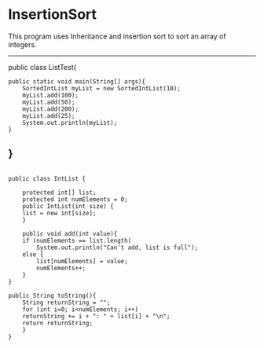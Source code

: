 # InsertionSort
This program uses Inheritance and insertion sort to sort an array of integers.

-------------------------------------------------------------------

public class ListTest{

    public static void main(String[] args){
        SortedIntList myList = new SortedIntList(10);
        myList.add(100);
        myList.add(50);
        myList.add(200);
        myList.add(25);
        System.out.println(myList);
    }
}
----------------------------------------
```

public class IntList {

    protected int[] list;
    protected int numElements = 0;
    public IntList(int size) {
    list = new int[size];
    }

    public void add(int value){
    if (numElements == list.length)
        System.out.println("Can't add, list is full");
    else {
        list[numElements] = value;
        numElements++;
    }
}

public String toString(){
    String returnString = "";
    for (int i=0; i<numElements; i++)
    returnString += i + ": " + list[i] + "\n";
    return returnString;
    }    
}

```
   
